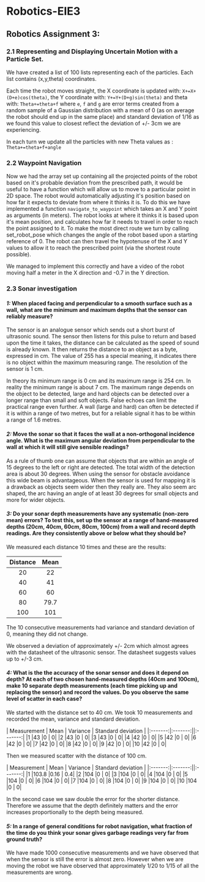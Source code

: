 # Robotics-EIE3
## Robotics Assignment 3:

### 2.1 Representing and Displaying Uncertain Motion with a Particle Set.

We have created a list of 100 lists representing each of the particles. Each list contains (x,y,theta) coordinates.

Each time the robot moves straight, the X coordinate is updated with: `X+=X+(D+e)cos(theta)`, the Y coordinate with: `Y+=Y+(D+g)sin(theta)` and theta with: `Theta+=theta+f` where `e`, `f` and `g` are error terms created from a random sample of a Gaussian distribution with a mean of 0 (as on average the robot should end up in the same place) and standard deviation of 1/16 as we found this value to closest reflect the deviation of +/- 3cm we are experiencing.

In each turn we update all the particles with new Theta values as : `Theta+=theta+f+angle`


### 2.2 Waypoint Navigation
Now we had the array set up containing all the projected points of the robot based on it's probable deviation from the prescribed path, it would be useful to have a function which will allow us to move to a particular point in 2D space. The robot would automatically adjusting it's position based on how far it expects to deviate from where it thinks it is. To do this we have implemented a function `navigate_to_waypoint` which takes an X and Y point as arguments (in meters). The robot looks at where it thinks it is based upon it's mean position, and calculates how far it needs to travel in order to reach the point assigned to it. To make the most direct route we turn by calling set_robot_pose which changes the angle of the robot based upon a starting reference of 0. The robot can then travel the hypotenuse of the X and Y values to allow it to reach the prescribed point (via the shortest route possible).

We managed to implement this correctly and have a video of the robot moving half a meter in the X direction and -0.7 in the Y direction.

### 2.3 Sonar investigation

#### _1:_ When placed facing and perpendicular to a smooth surface such as a wall, what are the minimum and maximum depths that the sensor can reliably measure?

The sensor is an analogue sensor which sends out a short burst of ultrasonic sound. The sensor then listens for this pulse to return and based upon the time it takes, the distance can be calculated as the speed of sound is already known. It then returns the distance to an object as a byte, expressed in cm. The value of 255 has a special meaning, it indicates there is no object within the maximum measuring range. The resolution of the sensor is 1 cm.

In theory its minimum range is 0 cm and its maximum range is 254 cm. In reality the minimum range is about 7 cm. The maximum range depends on the object to be detected, large and hard objects can be detected over a longer range than small and soft objects. False echoes can limit the practical range even further. A wall (large and hard) can often be detected if it is within a range of two metres, but for a reliable signal it has to be within a range of 1.6 metres.

#### _2:_ Move the sonar so that it faces the wall at a non-orthogonal incidence angle. What is the maximum angular deviation from perpendicular to the wall at which it will still give sensible readings?

As a rule of thumb one can assume that objects that are within an angle of 15 degrees to the left or right are detected. The total width of the detection area is about 30 degrees. When using the sensor for obstacle avoidance this wide beam is advantageous. When the sensor is used for mapping it is a drawback as objects seem wider then they really are. They also seem arc shaped, the arc having an angle of at least 30 degrees for small objects and more for wider objects.

#### _3:_ Do your sonar depth measurements have any systematic (non-zero mean) errors? To test this, set up the sensor at a range of hand-measured depths (20cm, 40cm, 60cm, 80cm, 100cm) from a wall and record depth readings. Are they consistently above or below what they should be?

We measured each distance 10 times and these are the results:

|  Distance | Mean |
|:-------:|:-------:|
|20    |22    |
|40     |41        |
|60     |60     |
|80      |79.7     |
|100      |101       |

The 10 consecutive measurements had variance and standard deviation of 0, meaning they did not change.

We observed a deviation of approximately +/- 2cm which almost agrees with the datasheet of the ultrasonic sensor. The datasheet suggests values up to +/-3 cm.

#### _4:_ What is the the accuracy of the sonar sensor and does it depend on depth? At each of two chosen hand-measured depths (40cm and 100cm), make 10 separate depth measurements (each time picking up and replacing the sensor) and record the values. Do you observe the same level of scatter in each case?

We started with the distance set to 40 cm. We took 10 measurements and recorded the mean, variance and standard deviation.

|  Measurement | Mean | Variance | Standard deviation |
|:-------:|:-------:||:-------:|
|1   |43   |0 | 0|
|2   |43   |0 | 0|
|3   |43   |0 | 0|
|4   |42    |0 | 0|
|5   |42    |0 | 0|
|6   |42    |0 | 0|
|7   |42    |0 | 0|
|8   |42    |0 | 0|
|9   |42    |0 | 0|
|10   |42    |0 | 0|

Then we measured scatter with the distance of 100 cm.

|  Measurement | Mean | Variance | Standard deviation |
|:-------:|:-------:||:-------:|
|1   |103.8  |0.16 | 0.4|
|2   |104   |0 | 0|
|3   |104   |0 | 0|
|4   |104   |0 | 0|
|5   |104    |0 | 0|
|6   |104    |0 | 0|
|7   |104    |0 | 0|
|8   |104    |0 | 0|
|9   |104    |0 | 0|
|10   |104    |0 | 0|

In the second case we saw double the error for the shorter distance. Therefore we assume that the depth definitely matters and the error increases proportionally to the depth being measured.

#### _5:_ In a range of general conditions for robot navigation, what fraction of the time do you think your sonar gives garbage readings very far from ground truth?

We have made 1000 consecutive measurements and we have observed that when the sensor is still the error is almost zero. However when we are moving the robot we have observed that approximately 1/20 to 1/15 of all the measurements are wrong.
